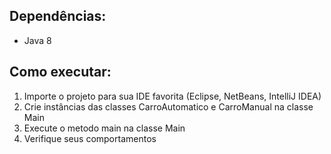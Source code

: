 ## Dependências:
 - Java 8
## Como executar:
 1. Importe o projeto para sua IDE favorita (Eclipse, NetBeans, IntelliJ IDEA)
 2. Crie instâncias das classes CarroAutomatico e CarroManual na classe Main
 3. Execute o metodo main na classe Main
 4. Verifique seus comportamentos